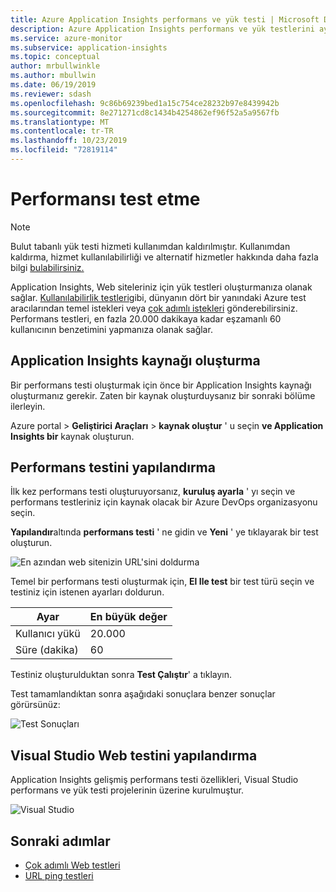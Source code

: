 ```yaml
---
title: Azure Application Insights performans ve yük testi | Microsoft Docs
description: Azure Application Insights performans ve yük testlerini ayarlama
ms.service: azure-monitor
ms.subservice: application-insights
ms.topic: conceptual
author: mrbullwinkle
ms.author: mbullwin
ms.date: 06/19/2019
ms.reviewer: sdash
ms.openlocfilehash: 9c86b69239bed1a15c754ce28232b97e8439942b
ms.sourcegitcommit: 8e271271cd8c1434b4254862ef96f52a5a9567fb
ms.translationtype: MT
ms.contentlocale: tr-TR
ms.lasthandoff: 10/23/2019
ms.locfileid: "72819114"
---
```

# <a name="performance-testing"></a>Performansı test etme

> [!NOTE]
> Bulut tabanlı yük testi hizmeti kullanımdan kaldırılmıştır. Kullanımdan kaldırma, hizmet kullanılabilirliği ve alternatif hizmetler hakkında daha fazla bilgi [bulabilirsiniz.](https://docs.microsoft.com/azure/devops/test/load-test/overview?view=azure-devops)

Application Insights, Web siteleriniz için yük testleri oluşturmanıza olanak sağlar. [Kullanılabilirlik testleri](monitor-web-app-availability.md)gibi, dünyanın dört bir yanındaki Azure test aracılarından temel istekleri veya [çok adımlı istekleri](availability-multistep.md) gönderebilirsiniz. Performans testleri, en fazla 20.000 dakikaya kadar eşzamanlı 60 kullanıcının benzetimini yapmanıza olanak sağlar.

## <a name="create-an-application-insights-resource"></a>Application Insights kaynağı oluşturma

Bir performans testi oluşturmak için önce bir Application Insights kaynağı oluşturmanız gerekir. Zaten bir kaynak oluşturduysanız bir sonraki bölüme ilerleyin.

Azure portal > **Geliştirici Araçları** > **kaynak oluştur** ' u seçin **ve Application Insights bir** kaynak oluşturun.

## <a name="configure-performance-testing"></a>Performans testini yapılandırma

İlk kez performans testi oluşturuyorsanız, **kuruluş ayarla** ' yı seçin ve performans testleriniz için kaynak olacak bir Azure DevOps organizasyonu seçin.

**Yapılandır**altında **performans testi** ' ne gidin ve **Yeni** ' ye tıklayarak bir test oluşturun.

![En azından web sitenizin URL'sini doldurma](./media/performance-testing/new-performance-test.png)

Temel bir performans testi oluşturmak için, **El Ile test** bir test türü seçin ve testiniz için istenen ayarları doldurun.

|Ayar| En büyük değer
|----------|------------|
| Kullanıcı yükü | 20.000 |
| Süre (dakika)  | 60 |  

Testiniz oluşturulduktan sonra **Test Çalıştır**' a tıklayın.

Test tamamlandıktan sonra aşağıdaki sonuçlara benzer sonuçlar görürsünüz:

![Test Sonuçları](./media/performance-testing/test-results.png)

## <a name="configure-visual-studio-web-test"></a>Visual Studio Web testini yapılandırma

Application Insights gelişmiş performans testi özellikleri, Visual Studio performans ve yük testi projelerinin üzerine kurulmuştur.

![Visual Studio ](./media/performance-testing/visual-studio-test.png)

## <a name="next-steps"></a>Sonraki adımlar

* [Çok adımlı Web testleri](availability-multistep.md)
* [URL ping testleri](monitor-web-app-availability.md)